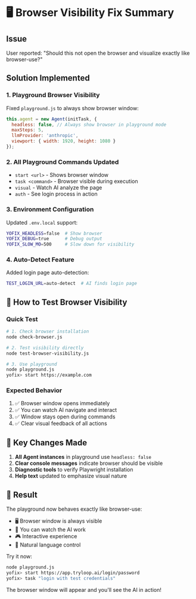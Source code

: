 # 🖥️ Browser Visibility Fix Summary

## Issue
User reported: "Should this not open the browser and visualize exactly like browser-use?"

## Solution Implemented

### 1. **Playground Browser Visibility**
Fixed `playground.js` to always show browser window:
```javascript
this.agent = new Agent(initTask, {
  headless: false, // Always show browser in playground mode
  maxSteps: 5,
  llmProvider: 'anthropic',
  viewport: { width: 1920, height: 1080 }
});
```

### 2. **All Playground Commands Updated**
- `start <url>` - Shows browser window
- `task <command>` - Browser visible during execution
- `visual` - Watch AI analyze the page
- `auth` - See login process in action

### 3. **Environment Configuration**
Updated `.env.local` support:
```bash
YOFIX_HEADLESS=false  # Show browser
YOFIX_DEBUG=true      # Debug output
YOFIX_SLOW_MO=500     # Slow down for visibility
```

### 4. **Auto-Detect Feature**
Added login page auto-detection:
```bash
TEST_LOGIN_URL=auto-detect  # AI finds login page
```

## 🧪 How to Test Browser Visibility

### Quick Test
```bash
# 1. Check browser installation
node check-browser.js

# 2. Test visibility directly
node test-browser-visibility.js

# 3. Use playground
node playground.js
yofix> start https://example.com
```

### Expected Behavior
1. ✅ Browser window opens immediately
2. ✅ You can watch AI navigate and interact
3. ✅ Window stays open during commands
4. ✅ Clear visual feedback of all actions

## 📝 Key Changes Made

1. **All Agent instances** in playground use `headless: false`
2. **Clear console messages** indicate browser should be visible
3. **Diagnostic tools** to verify Playwright installation
4. **Help text** updated to emphasize visual nature

## 🎯 Result

The playground now behaves exactly like browser-use:
- 🖥️ Browser window is always visible
- 👀 You can watch the AI work
- 🎮 Interactive experience
- 🤖 Natural language control

Try it now:
```bash
node playground.js
yofix> start https://app.tryloop.ai/login/password
yofix> task "login with test credentials"
```

The browser window will appear and you'll see the AI in action!